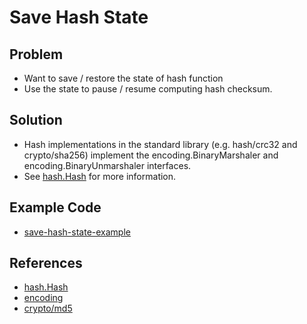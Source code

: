 # Save Hash State

## Problem
* Want to save / restore the state of hash function
* Use the state to pause / resume computing hash checksum.

## Solution
* Hash implementations in the standard library (e.g. hash/crc32 and crypto/sha256) implement the encoding.BinaryMarshaler and encoding.BinaryUnmarshaler interfaces.
* See [hash.Hash](https://godoc.org/hash#Hash) for more information.

## Example Code
* [save-hash-state-example](https://github.com/northbright/save-hash-state-example)

## References
* [hash.Hash](https://godoc.org/hash#Hash)
* [encoding](https://godoc.org/encoding)
* [crypto/md5](https://github.com/golang/go/blob/dev.boringcrypto.go1.14/src/crypto/md5/md5.go#L38)
